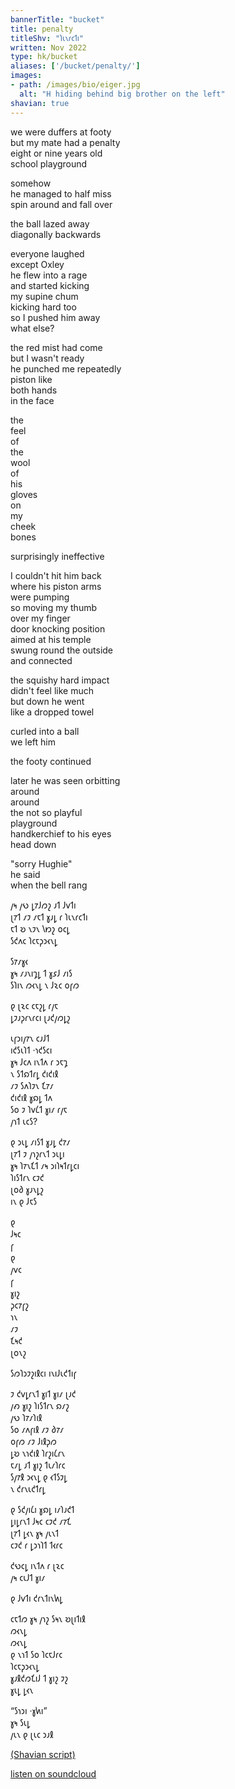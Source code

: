 ```yaml
---
bannerTitle: "bucket" 
title: penalty
titleShv: "𐑐𐑧𐑯𐑩𐑤𐑑𐑦"
written: Nov 2022
type: hk/bucket
aliases: ['/bucket/penalty/']
images:
- path: /images/bio/eiger.jpg
  alt: "H hiding behind big brother on the left"
shavian: true
---
```


<div class="latin">

we were duffers at footy  
but my mate had a penalty  
eight or nine years old  
school playground  

somehow  
he managed to half miss  
spin around and fall over 

the ball lazed away  
diagonally backwards  

everyone laughed   
except Oxley  
he flew into a rage  
and started kicking   
my supine chum  
kicking hard too  
so I pushed him away  
what else?  

the red mist had come  
but I wasn't ready  
he punched me repeatedly  
piston like  
both hands  
in the face  

the   
feel   
of   
the   
wool  
of   
his  
gloves  
on   
my   
cheek  
bones  

surprisingly ineffective  

I couldn't hit him back  
where his piston arms  
were pumping  
so moving my thumb  
over my finger  
door knocking position  
aimed at his temple  
swung round the outside  
and connected  

the squishy hard impact  
didn't feel like much  
but down he went  
like a dropped towel  

curled into a ball  
we left him  

the footy continued  

later he was seen orbitting  
around  
around  
the not so playful  
playground  
handkerchief to his eyes  
head down  

"sorry Hughie"   
he said  
when the bell rang  

</div>

<div class="shavian">

𐑢𐑰 𐑢𐑻 𐑛𐑳𐑓𐑼𐑟 𐑨𐑑 𐑓𐑫𐑑𐑦  
𐑚𐑳𐑑 𐑥𐑲 𐑥𐑱𐑑 𐑣𐑨𐑛 𐑩 𐑐𐑧𐑯𐑩𐑤𐑑𐑦  
𐑱𐑑 𐑹 𐑯𐑲𐑯 𐑘𐑽𐑟 𐑴𐑤𐑛  
𐑕𐑒𐑵𐑤 𐑐𐑤𐑱𐑜𐑮𐑬𐑯𐑛  
  
𐑕𐑳𐑥𐑣𐑬  
𐑣𐑰 𐑥𐑨𐑯𐑦𐑡𐑛 𐑑 𐑣𐑭𐑓 𐑥𐑦𐑕  
𐑕𐑐𐑦𐑯 𐑼𐑬𐑯𐑛 𐑯 𐑓𐑷𐑤 𐑴𐑝𐑼  
  
𐑞 𐑚𐑷𐑤 𐑤𐑱𐑟𐑛 𐑩𐑢𐑱  
𐑛𐑲𐑨𐑜𐑩𐑯𐑩𐑤𐑦 𐑚𐑨𐑒𐑢𐑼𐑛𐑟  
  
𐑧𐑝𐑮𐑦𐑢𐑳𐑯 𐑤𐑨𐑓𐑑  
𐑦𐑒𐑕𐑧𐑐𐑑 ·𐑪𐑒𐑕𐑤𐑦  
𐑣𐑰 𐑓𐑤𐑵 𐑦𐑯𐑑𐑵 𐑩 𐑮𐑱𐑡  
𐑯 𐑕𐑑𐑸𐑑𐑩𐑛 𐑒𐑦𐑒𐑦𐑙  
𐑥𐑲 𐑕𐑵𐑐𐑲𐑯 𐑗𐑳𐑥  
𐑒𐑦𐑒𐑦𐑙 𐑣𐑸𐑛 𐑑𐑵  
𐑕𐑴 𐑲 𐑐𐑫𐑖𐑑 𐑣𐑦𐑥 𐑩𐑢𐑱  
𐑢𐑪𐑑 𐑧𐑤𐑕?  
  
𐑞 𐑮𐑧𐑛 𐑥𐑦𐑕𐑑 𐑣𐑨𐑛 𐑒𐑳𐑥  
𐑚𐑳𐑑 𐑲 𐑢𐑪𐑟𐑩𐑯𐑑 𐑮𐑧𐑛𐑦  
𐑣𐑰 𐑐𐑳𐑯𐑗𐑑 𐑥𐑰 𐑮𐑦𐑐𐑰𐑑𐑩𐑛𐑤𐑦  
𐑐𐑦𐑕𐑑𐑩𐑯 𐑤𐑲𐑒  
𐑚𐑴𐑔 𐑣𐑨𐑯𐑛𐑟  
𐑦𐑯 𐑞 𐑓𐑱𐑕  
  
𐑞  
𐑓𐑰𐑤  
𐑝  
𐑞  
𐑢𐑫𐑤  
𐑝  
𐑣𐑦𐑟  
𐑜𐑤𐑳𐑝𐑟  
𐑪𐑯  
𐑥𐑲  
𐑗𐑰𐑒  
𐑚𐑴𐑯𐑟  
  
𐑕𐑼𐑐𐑮𐑲𐑟𐑦𐑙𐑤𐑦 𐑦𐑯𐑦𐑓𐑧𐑒𐑑𐑦𐑝  
  
𐑲 𐑒𐑫𐑛𐑩𐑯𐑑 𐑣𐑦𐑑 𐑣𐑦𐑥 𐑚𐑨𐑒  
𐑢𐑺 𐑣𐑦𐑟 𐑐𐑦𐑕𐑑𐑩𐑯 𐑸𐑥𐑟  
𐑢𐑻 𐑐𐑳𐑥𐑐𐑦𐑙  
𐑕𐑴 𐑥𐑵𐑝𐑦𐑙 𐑥𐑲 𐑔𐑳𐑥  
𐑴𐑝𐑼 𐑥𐑲 𐑓𐑦𐑙𐑜𐑼  
𐑛𐑹 𐑯𐑪𐑒𐑦𐑙 𐑐𐑩𐑟𐑦𐑖𐑩𐑯  
𐑱𐑥𐑛 𐑨𐑑 𐑣𐑦𐑟 𐑑𐑧𐑥𐑐𐑩𐑤  
𐑕𐑢𐑳𐑙 𐑮𐑬𐑯𐑛 𐑞 𐑬𐑑𐑕𐑲𐑛  
𐑯 𐑒𐑩𐑯𐑧𐑒𐑑𐑩𐑛  
  
𐑞 𐑕𐑒𐑢𐑦𐑖𐑦 𐑣𐑸𐑛 𐑦𐑥𐑐𐑨𐑒𐑑  
𐑛𐑦𐑛𐑩𐑯𐑑 𐑓𐑰𐑤 𐑤𐑲𐑒 𐑥𐑳𐑗  
𐑚𐑳𐑑 𐑛𐑬𐑯 𐑣𐑰 𐑢𐑧𐑯𐑑  
𐑤𐑲𐑒 𐑩 𐑛𐑮𐑪𐑐𐑑 𐑑𐑬𐑩𐑤  
  
𐑒𐑻𐑤𐑛 𐑦𐑯𐑑𐑵 𐑩 𐑚𐑷𐑤  
𐑢𐑰 𐑤𐑧𐑓𐑑 𐑣𐑦𐑥  
  
𐑞 𐑓𐑫𐑑𐑦 𐑒𐑩𐑯𐑑𐑦𐑯𐑿𐑛  
  
𐑤𐑱𐑑𐑼 𐑣𐑰 𐑢𐑪𐑟 𐑕𐑰𐑯 𐑹𐑚𐑦𐑑𐑦𐑙  
𐑼𐑬𐑯𐑛  
𐑼𐑬𐑯𐑛  
𐑞 𐑯𐑪𐑑 𐑕𐑴 𐑐𐑤𐑱𐑓𐑩𐑤  
𐑐𐑤𐑱𐑜𐑮𐑬𐑯𐑛  
𐑣𐑨𐑙𐑒𐑼𐑗𐑦𐑓 𐑑 𐑣𐑦𐑟 𐑲𐑟  
𐑣𐑧𐑛 𐑛𐑬𐑯  
  
“𐑕𐑪𐑮𐑦 ·𐑣𐑿𐑦”  
𐑣𐑰 𐑕𐑧𐑛  
𐑢𐑧𐑯 𐑞 𐑚𐑧𐑤 𐑮𐑨𐑙


[(Shavian script)](/shavian/intro)

</div>

[listen on soundcloud](https://soundcloud.com/hughku/penalty)
